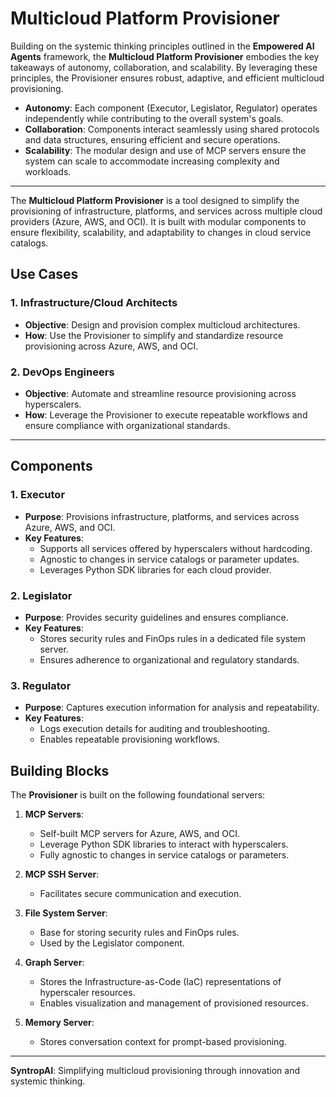 # Multicloud Platform Provisioner


Building on the systemic thinking principles outlined in the **Empowered AI Agents** framework, the **Multicloud Platform Provisioner** embodies the key takeaways of autonomy, collaboration, and scalability. By leveraging these principles, the Provisioner ensures robust, adaptive, and efficient multicloud provisioning.

- **Autonomy**: Each component (Executor, Legislator, Regulator) operates independently while contributing to the overall system's goals.
- **Collaboration**: Components interact seamlessly using shared protocols and data structures, ensuring efficient and secure operations.
- **Scalability**: The modular design and use of MCP servers ensure the system can scale to accommodate increasing complexity and workloads.

---

The **Multicloud Platform Provisioner** is a tool designed to simplify the provisioning of infrastructure, platforms, and services across multiple cloud providers (Azure, AWS, and OCI). It is built with modular components to ensure flexibility, scalability, and adaptability to changes in cloud service catalogs.

## Use Cases

### 1. Infrastructure/Cloud Architects
- **Objective**: Design and provision complex multicloud architectures.
- **How**: Use the Provisioner to simplify and standardize resource provisioning across Azure, AWS, and OCI.

### 2. DevOps Engineers
- **Objective**: Automate and streamline resource provisioning across hyperscalers.
- **How**: Leverage the Provisioner to execute repeatable workflows and ensure compliance with organizational standards.

---



## Components

### 1. Executor
- **Purpose**: Provisions infrastructure, platforms, and services across Azure, AWS, and OCI.
- **Key Features**:
  - Supports all services offered by hyperscalers without hardcoding.
  - Agnostic to changes in service catalogs or parameter updates.
  - Leverages Python SDK libraries for each cloud provider.

### 2. Legislator
- **Purpose**: Provides security guidelines and ensures compliance.
- **Key Features**:
  - Stores security rules and FinOps rules in a dedicated file system server.
  - Ensures adherence to organizational and regulatory standards.

### 3. Regulator
- **Purpose**: Captures execution information for analysis and repeatability.
- **Key Features**:
  - Logs execution details for auditing and troubleshooting.
  - Enables repeatable provisioning workflows.

## Building Blocks

The **Provisioner** is built on the following foundational servers:

1. **MCP Servers**:
   - Self-built MCP servers for Azure, AWS, and OCI.
   - Leverage Python SDK libraries to interact with hyperscalers.
   - Fully agnostic to changes in service catalogs or parameters.

2. **MCP SSH Server**:
   - Facilitates secure communication and execution.

3. **File System Server**:
   - Base for storing security rules and FinOps rules.
   - Used by the Legislator component.

4. **Graph Server**:
   - Stores the Infrastructure-as-Code (IaC) representations of hyperscaler resources.
   - Enables visualization and management of provisioned resources.

5. **Memory Server**:
   - Stores conversation context for prompt-based provisioning.

---
**SyntropAI**: Simplifying multicloud provisioning through innovation and systemic thinking.
